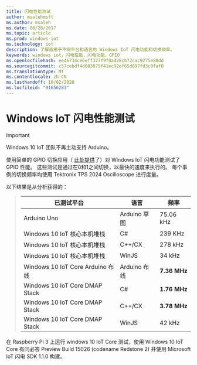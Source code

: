 ```yaml
---
title: 闪电性能测试
author: msalehmsft
ms.author: msaleh
ms.date: 08/28/2017
ms.topic: article
ms.prod: windows-iot
ms.technology: iot
description: 了解适用于不同平台和语言的 Windows IoT 闪电功能和切换频率。
keywords: windows iot，闪电性能，闪电功能，GPIO
ms.openlocfilehash: ee46734ce6eff327f9f0a428cb72cac9275e88dd
ms.sourcegitcommit: c57cebdf4d083079f41ec92ef65d897fd3c0faf8
ms.translationtype: MT
ms.contentlocale: zh-CN
ms.lasthandoff: 10/02/2020
ms.locfileid: "91656283"
---
```

# <a name="windows-iot-lightning-performance-testing"></a>Windows IoT 闪电性能测试

> [!IMPORTANT]
> Windows 10 IoT 团队不再主动支持 Arduino。

使用简单的 GPIO 切换应用（ [此处提供](https://github.com/ms-iot/lightning/tree/develop/PerformanceTestSuite)了）对 Windows IoT 闪电功能测试了 GPIO 性能。 这些测试是通过在0和1之间切换，以最快的速度来执行的。 每个事例的切换频率均使用 Tektronix TPS 2024 Oscilloscope 进行度量。

以下结果是从分析获得的：

> | 已测试平台                     | 语言        | 频率     |
> | ----------------------------------- | --------------- | ------------- |
> | Arduino Uno                         | Arduino 草图  | 75.06 kHz     |
> | Windows 10 IoT 核心本机堆栈    | C#              | 239 KHz       |
> | Windows 10 IoT 核心本机堆栈    | C++/CX          | 278 kHz       |
> | Windows 10 IoT 核心本机堆栈    | WinJS           | 34 kHz        |
> | Windows 10 IoT Core Arduino 布线  | Arduino 布线  | **7.36 MHz**  |
> | Windows 10 IoT Core DMAP Stack      | C#              | **1.76 MHz**  |
> | Windows 10 IoT Core DMAP Stack      | C++/CX          | **3.78 MHz**  |
> | Windows 10 IoT Core DMAP Stack      | WinJS           | 42 kHz        |

在 Raspberry Pi 3 上运行 windows 10 IoT Core 测试，使用 Windows 10 IoT Core 有问必答 Preview Build 15026 (codename Redstone 2) 并使用 Microsoft IoT 闪电 SDK 1.1.0 构建。
